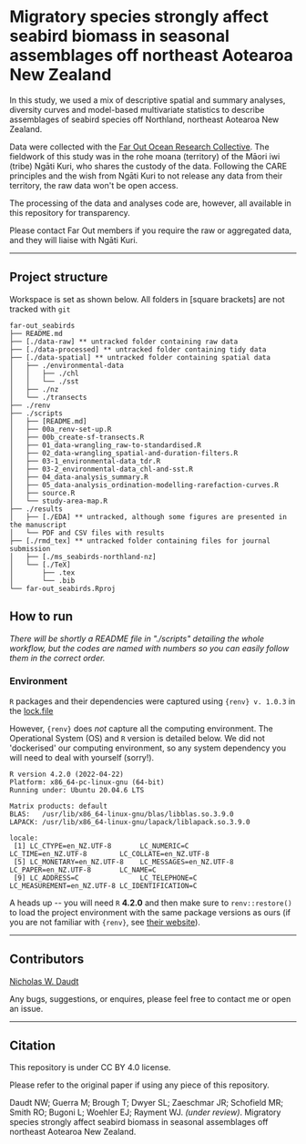 # Migratory species strongly affect seabird biomass in seasonal assemblages off northeast Aotearoa New Zealand

In this study, we used a mix of descriptive spatial and summary analyses, diversity curves and model-based multivariate statistics to describe assemblages of seabird species off Northland, northeast Aotearoa New Zealand.

Data were collected with the [Far Out Ocean Research Collective](https://www.farout.org.nz/). The fieldwork of this study was in the rohe moana (territory) of the Māori iwi (tribe) Ngāti Kuri, who shares the custody of the data. Following the CARE principles and the wish from Ngāti Kuri to not release any data from their territory, the raw data won't be open access.

The processing of the data and analyses code are, however, all available in this repository for transparency.

Please contact Far Out members if you require the raw or aggregated data, and they will liaise with Ngāti Kuri.

***

## Project structure

Workspace is set as shown below. All folders in [square brackets] are not tracked with `git`

```shell
far-out_seabirds
├── README.md
├── [./data-raw] ** untracked folder containing raw data
├── [./data-processed] ** untracked folder containing tidy data
├── [./data-spatial] ** untracked folder containing spatial data
│   ├── ./environmental-data
│   │   ├── ./chl
│   │   └── ./sst
│   ├── ./nz
│   └── ./transects
├── ./renv
├── ./scripts
│   ├── [README.md]
│   ├── 00a_renv-set-up.R
│   ├── 00b_create-sf-transects.R
│   ├── 01_data-wrangling_raw-to-standardised.R
│   ├── 02_data-wrangling_spatial-and-duration-filters.R
│   ├── 03-1_environmental-data_tdr.R
│   ├── 03-2_environmental-data_chl-and-sst.R
│   ├── 04_data-analysis_summary.R
│   ├── 05_data-analysis_ordination-modelling-rarefaction-curves.R
│   ├── source.R
│   └── study-area-map.R
├── ./results
│   ├── [./EDA] ** untracked, although some figures are presented in the manuscript
│   └── PDF and CSV files with results
├── [./rmd_tex] ** untracked folder containing files for journal submission
│   ├── [./ms_seabirds-northland-nz]
│   └── [./TeX]
│       ├── .tex
│       └── .bib
└── far-out_seabirds.Rproj
```

## How to run

*There will be shortly a README file in "./scripts" detailing the whole workflow, but the codes are named with numbers so you can easily follow them in the correct order.*

### Environment

`R` packages and their dependencies were captured using `{renv} v. 1.0.3` in the [lock.file](https://github.com/nwdaudt/far-out_seabirds/blob/main/renv.lock)

However, `{renv}` does *not* capture all the computing environment. The Operational System (OS) and `R` version is detailed below. We did not 'dockerised' our computing environment, so any system dependency you will need to deal with yourself (sorry!).

```shell
R version 4.2.0 (2022-04-22)
Platform: x86_64-pc-linux-gnu (64-bit)
Running under: Ubuntu 20.04.6 LTS

Matrix products: default
BLAS:   /usr/lib/x86_64-linux-gnu/blas/libblas.so.3.9.0
LAPACK: /usr/lib/x86_64-linux-gnu/lapack/liblapack.so.3.9.0

locale:
 [1] LC_CTYPE=en_NZ.UTF-8       LC_NUMERIC=C               LC_TIME=en_NZ.UTF-8        LC_COLLATE=en_NZ.UTF-8
 [5] LC_MONETARY=en_NZ.UTF-8    LC_MESSAGES=en_NZ.UTF-8    LC_PAPER=en_NZ.UTF-8       LC_NAME=C             
 [9] LC_ADDRESS=C               LC_TELEPHONE=C             LC_MEASUREMENT=en_NZ.UTF-8 LC_IDENTIFICATION=C 
```

A heads up -- you will need `R` **4.2.0** and then make sure to `renv::restore()` to load the project environment with the same package versions as ours (if you are not familiar with `{renv}`, see [their website](https://rstudio.github.io/renv/articles/renv.html)). 

***
## Contributors

[Nicholas W. Daudt](https://github.com/nwdaudt)

Any bugs, suggestions, or enquires, please feel free to contact me or open an issue.

***
## Citation

This repository is under CC BY 4.0 license.

Please refer to the original paper if using any piece of this repository.

Daudt NW; Guerra M; Brough T; Dwyer SL; Zaeschmar JR; Schofield MR; Smith RO; Bugoni L; Woehler EJ; Rayment WJ. *(under review)*. Migratory species strongly affect seabird biomass in seasonal assemblages off northeast Aotearoa New Zealand.
